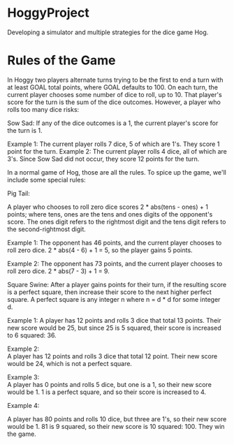 # HoggyProject
Developing a simulator and multiple strategies for the dice game Hog.

# Rules of the Game
In Hoggy two players alternate turns trying to be the first to end a turn with at least GOAL total points, where GOAL defaults to 100. On each turn, the current player chooses some number of dice to roll, up to 10. That player's score for the turn is the sum of the dice outcomes. However, a player who rolls too many dice risks:

Sow Sad:
If any of the dice outcomes is a 1, the current player's score for the turn is 1.

  Example 1: The current player rolls 7 dice, 5 of which are 1's. They score 1 point for the turn.
  Example 2: The current player rolls 4 dice, all of which are 3's. Since Sow Sad did not occur, they score 12 points for the turn.

In a normal game of Hog, those are all the rules. To spice up the game, we'll include some special rules:

Pig Tail:  

A player who chooses to roll zero dice scores 2 * abs(tens - ones) + 1 points; where tens, ones are the tens and ones digits of the opponent's score. The ones digit refers to the rightmost digit and the tens digit refers to the second-rightmost digit.

Example 1: 
The opponent has 46 points, and the current player chooses to roll zero dice. 2 * abs(4 - 6) + 1 = 5, so the player gains 5 points.

Example 2: 
The opponent has 73 points, and the current player chooses to roll zero dice. 2 * abs(7 - 3) + 1 = 9.

Square Swine:
After a player gains points for their turn, if the resulting score is a perfect square, then increase their score to the next higher perfect square. A perfect square is any integer n where n = d * d for some integer d.

Example 1: 
A player has 12 points and rolls 3 dice that total 13 points. Their new score would be 25, but since 25 is 5 squared, their score is increased to 6 squared: 36.

Example 2:  
A player has 12 points and rolls 3 dice that total 12 point. Their new score would be 24, which is not a perfect square.

Example 3:  
A player has 0 points and rolls 5 dice, but one is a 1, so their new score would be 1. 1 is a perfect square, and so their score is increased to 4.

Example 4:

A player has 80 points and rolls 10 dice, but three are 1's, so their new score would be 1. 81 is 9 squared, so their new score is 10 squared: 100. They win the game.
